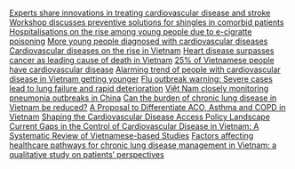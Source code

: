 [Experts share innovations in treating cardiovascular disease and stroke](https://vietnamnews.vn/society/1688484/experts-share-innovations-in-treating-cardiovascular-disease-and-stroke.html)
[Workshop discusses preventive solutions for shingles in comorbid patients](https://vietnamnews.vn/society/1693661/workshop-discusses-preventive-solutions-for-shingles-in-comorbid-patients.html)
[Hospitalisations on the rise among young people due to e-cigratte poisoning](https://vietnamnews.vn/society/1658945/hospitalisations-on-the-rise-among-young-people-due-to-e-cigratte-poisoning.html)
[More young people diagnosed with cardiovascular diseases](https://vietnamnews.vn/society/1658584/more-young-people-diagnosed-with-cardiovascular-diseases.html)
[Cardiovascular diseases on the rise in Vietnam](https://en.vietnamplus.vn/cardiovascular-diseases-on-the-rise-in-vietnam-post245692.vnp)
[Heart disease surpasses cancer as leading cause of death in Vietnam](https://vietnamnet.vn/en/heart-disease-surpasses-cancer-as-leading-cause-of-death-in-vietnam-2331764.html)
[25% of Vietnamese people have cardiovascular disease](https://pctu.edu.vn/en/25-of-vietnamese-people-have-cardiovascular-disease.html)
[Alarming trend of people with cardiovascular disease in Vietnam getting younger](https://baohaiduong.vn/en/bao-dong-tinh-trang-nguoi-mac-benh-tim-mach-o-viet-nam-co-xu-huong-tre-hoa-386045.html)
[Flu outbreak warning: Severe cases lead to lung failure and rapid deterioration](https://vietnamnet.vn/en/flu-outbreak-warning-severe-cases-lead-to-lung-failure-and-rapid-deterioration-2368857.html)
[Việt Nam closely monitoring pneumonia outbreaks in China](https://vietnamnews.vn/society/1690152/viet-nam-closely-monitoring-pneumonia-outbreaks-in-china.html)
[Can the burden of chronic lung disease in Vietnam be reduced?](https://www.woolcock.org.au/news/can-burden-chronic-lung-disease-vietnam-be-reduced)
[A Proposal to Differentiate ACO, Asthma and COPD in Vietnam](https://pmc.ncbi.nlm.nih.gov/articles/PMC9863084/)
[ Shaping the Cardiovascular 
Disease Access Policy Landscape](https://www.iqvia.com/-/media/iqvia/pdfs/asia-pacific/white-papers/cvd/vietnam_shaping-cvd-access-strategy-policy-landscape-_iqvia_veng.pdf)
[Current Gaps in the Control of Cardiovascular Disease in Vietnam: A Systematic Review of Vietnamese-based Studies](https://journals.sagepub.com/doi/10.1177/09720634241229265?icid=int.sj-abstract.similar-articles.1)
[Factors affecting healthcare pathways for chronic lung disease management in Vietnam: a qualitative study on patients’ perspectives](https://bmcpublichealth.biomedcentral.com/articles/10.1186/s12889-021-11219-4)